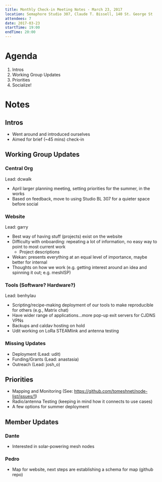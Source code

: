 ```yaml
---
title: Monthly Check-in Meeting Notes - March 23, 2017
location: Semaphore Studio 307, Claude T. Bissell, 140 St. George St
attendees: 7
date: 2017-03-23
startTime: 19:00
endTime: 20:00
---
```


# Agenda

1. Intros
2. Working Group Updates
3. Priorities
4. Socialize!

# Notes

## Intros

- Went around and introduced ourselves
- Aimed for brief (~45 mins) check-in

## Working Group Updates

### Central Org

Lead: dcwalk

- April larger planning meeting, setting priorities for the summer, in the works
- Based on feedback, move to using Studio BL 307 for a quieter space before social

### Website

Lead: garry

- Best way of having stuff (projects) exist on the website
- Difficulty with onboarding: repeating a lot of information, no easy way to point to most current work
	- Project descriptions
- Wekan: presents everything at an equal level of importance, maybe better for internal
- Thoughts on how we work (e.g. getting interest around an idea and spinning it out; e.g. meshISP)

### Tools (Software? Hardware?)

Lead: benhylau

- Scripting/recipe-making deployment of our tools to make reproducible for others (e.g., Matrix chat)
- Have wider range of applications...more pop-up exit servers for CJDNS VPNs
- Backups and caldav hosting on hold
- Udit working on LoRa STEAMlink and antenna testing

### Missing Updates

- Deployment (Lead: udit)
- Funding/Grants (Lead: anastasia)
- Outreach (Lead: josh_o)

## Priorities

- Mapping and Monitoring (See: https://github.com/tomeshnet/node-list/issues/1)
- Radio/antenna Testing (keeping in mind how it connects to use cases)
- A few options for summer deployment

## Member Updates

### Dante

- Interested in solar-powering mesh nodes                    

### Pedro

- Map for website, next steps are establishing a schema for map (github repo)
